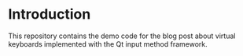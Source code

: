 Introduction
============
This repository contains the demo code for the blog post about virtual keyboards
implemented with the Qt input method framework.
